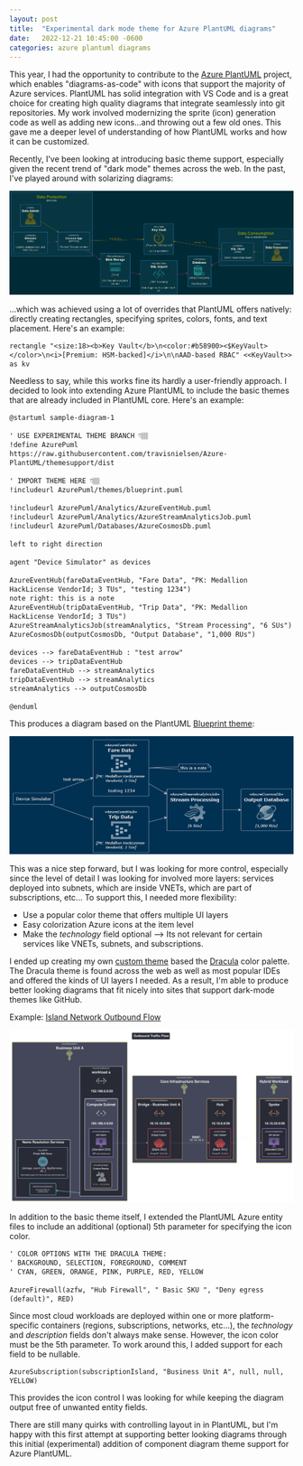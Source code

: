 ```yaml
---
layout: post
title:  "Experimental dark mode theme for Azure PlantUML diagrams"
date:   2022-12-21 10:45:00 -0600
categories: azure plantuml diagrams
---
```


This year, I had the opportunity to contribute to the [Azure PlantUML](https://github.com/plantuml-stdlib/Azure-PlantUML) project, which enables "diagrams-as-code" with icons that support the majority of Azure services. PlantUML has solid integration with VS Code and is a great choice for creating high quality diagrams that integrate seamlessly into git repositories. My work involved modernizing the sprite (icon) generation code as well as adding new icons...and throwing out a few old ones. This gave me a deeper level of understanding of how PlantUML works and how it can be customized.

 Recently, I've been looking at introducing basic theme support, especially given the recent trend of "dark mode" themes across the web. In the past, I've played around with solarizing diagrams:

 [![mde csv diagram](/media/2021-03-20/diagram-mde-csv.png "Data protection CSV example")](/media/2021-03-20/diagram-mde-csv.png)

...which was achieved using a lot of overrides that PlantUML offers natively: directly creating rectangles, specifying sprites, colors, fonts, and text placement. Here's an example:

```cli
rectangle "<size:18><b>Key Vault</b>\n<color:#b58900><$KeyVault></color>\n<i>[Premium: HSM-backed]</i>\n\nAAD-based RBAC" <<KeyVault>> as kv
```

Needless to say, while this works fine its hardly a user-friendly approach. I decided to look into extending Azure PlantUML to include the basic themes that are already included in PlantUML core. Here's an example:

```cli
@startuml sample-diagram-1

' USE EXPERIMENTAL THEME BRANCH 👇🏽
!define AzurePuml https://raw.githubusercontent.com/travisnielsen/Azure-PlantUML/themesupport/dist

' IMPORT THEME HERE 👇🏽
!includeurl AzurePuml/themes/blueprint.puml

!includeurl AzurePuml/Analytics/AzureEventHub.puml
!includeurl AzurePuml/Analytics/AzureStreamAnalyticsJob.puml
!includeurl AzurePuml/Databases/AzureCosmosDb.puml

left to right direction

agent "Device Simulator" as devices

AzureEventHub(fareDataEventHub, "Fare Data", "PK: Medallion HackLicense VendorId; 3 TUs", "testing 1234")
note right: this is a note
AzureEventHub(tripDataEventHub, "Trip Data", "PK: Medallion HackLicense VendorId; 3 TUs")
AzureStreamAnalyticsJob(streamAnalytics, "Stream Processing", "6 SUs")
AzureCosmosDb(outputCosmosDb, "Output Database", "1,000 RUs")

devices --> fareDataEventHub : "test arrow"
devices --> tripDataEventHub
fareDataEventHub --> streamAnalytics
tripDataEventHub --> streamAnalytics
streamAnalytics --> outputCosmosDb

@enduml
```

This produces a diagram based on the PlantUML [Blueprint theme](https://github.com/plantuml/plantuml/blob/master/themes/puml-theme-blueprint.puml):

 [![blueprint theme diagram](/media/2022-12-21/diagram-blueprint.png "Sample diagram blueprint theme")](/media/2022-12-21/diagram-blueprint.png)

This was a nice step forward, but I was looking for more control, especially since the level of detail I was looking for involved more layers: services deployed into subnets, which are inside VNETs, which are part of subscriptions, etc... To support this, I needed more flexibility:

* Use a popular color theme that offers multiple UI layers
* Easy colorization Azure icons at the item level
* Make the *technology* field optional --> Its not relevant for certain services like VNETs, subnets, and subscriptions.

I ended up creating my own [custom theme](https://github.com/travisnielsen/Azure-PlantUML/blob/themesupport/dist/themes/dracula.puml) based the [Dracula](https://github.com/dracula/dracula-theme) color palette. The Dracula theme is found across the web as well as most popular IDEs and offered the kinds of UI layers I needed. As a result, I'm able to produce better looking diagrams that fit nicely into sites that support dark-mode themes like GitHub.

Example: [Island Network Outbound Flow](https://github.com/travisnielsen/azure-island-networking/blob/main/docs/diagram-outbound-flow.puml)

 [![Example Dracula theme diagram](/media/2022-12-21/diagram-outbound-flow.svg "Example Dracula theme diagram")](/media/2022-12-21/diagram-outbound-flow.svg)

In addition to the basic theme itself, I extended the PlantUML Azure entity files to include an additional (optional) 5th parameter for specifying the icon color.

```cli
' COLOR OPTIONS WITH THE DRACULA THEME:
' BACKGROUND, SELECTION, FOREGROUND, COMMENT
' CYAN, GREEN, ORANGE, PINK, PURPLE, RED, YELLOW

AzureFirewall(azfw, "Hub Firewall", " Basic SKU ", "Deny egress (default)", RED)
```

Since most cloud workloads are deployed within one or more platform-specific containers (regions, subscriptions, networks, etc...), the *technology* and *description* fields don't always make sense. However, the icon color must be the 5th parameter. To work around this, I added support for each field to be nullable.

```cli
AzureSubscription(subscriptionIsland, "Business Unit A", null, null, YELLOW) 
```

This provides the icon control I was looking for while keeping the diagram output free of unwanted entity fields.

There are still many quirks with controlling layout in in PlantUML, but I'm happy with this first attempt at supporting better looking diagrams through this initial (experimental) addition of component diagram theme support for Azure PlantUML.
